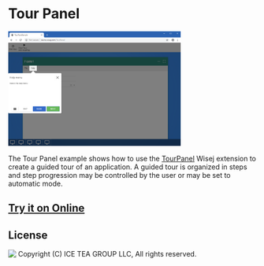 Tour Panel
====

<img src="../Support/Images/TourPanel.png" width="350" height="233">

The Tour Panel example shows how to use the [TourPanel](https://github.com/iceteagroup/wisej-extensions/tree/master/Wisej.Web.Ext.TourPanel) Wisej extension to create a guided tour of an application. A guided tour is organized in steps and step progression may be controlled by the user or may be set to automatic mode.

## [Try it on Online](http://demo.wisej.com/TourPanel)

License
-------
<img src="http://iceteagroup.com/wp-content/uploads/2017/01/Square-64x64-trasp.png" height="20" align="top"> Copyright (C) ICE TEA GROUP LLC, All rights reserved.
